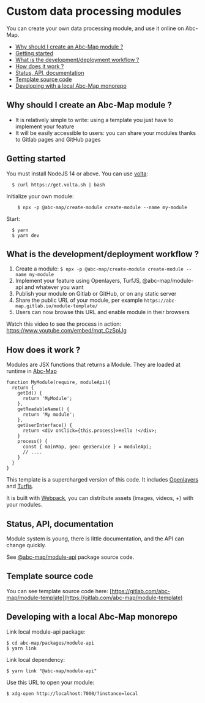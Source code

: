# Custom data processing modules

You can create your own data processing module, and use it online on Abc-Map.

<!-- toc -->

- [Why should I create an Abc-Map module ?](#why-should-i-create-an-abc-map-module-)
- [Getting started](#getting-started)
- [What is the development/deployment workflow ?](#what-is-the-developmentdeployment-workflow-)
- [How does it work ?](#how-does-it-work-)
- [Status, API, documentation](#status-api-documentation)
- [Template source code](#template-source-code)
- [Developing with a local Abc-Map monorepo](#developing-with-a-local-abc-map-monorepo)

<!-- tocstop -->

## Why should I create an Abc-Map module ?

- It is relatively simple to write: using a template you just have to implement your feature
- It will be easily accessible to users: you can share your modules thanks to Gitlab pages and GitHub pages

## Getting started

You must install NodeJS 14 or above. You can use [volta](https://docs.volta.sh/guide/getting-started):

```
  $ curl https://get.volta.sh | bash
```

Initialize your own module:

```
    $ npx -p @abc-map/create-module create-module --name my-module
```

Start:

```
  $ yarn
  $ yarn dev
```

## What is the development/deployment workflow ?

1. Create a module: `$ npx -p @abc-map/create-module create-module --name my-module`
2. Implement your feature using Openlayers, TurfJS, @abc-map/module-api and whatever you want
3. Publish your module on Gitlab or GitHub, or on any static server
4. Share the public URL of your module, per example `https://abc-map.gitlab.io/module-template/`
5. Users can now browse this URL and enable module in their browsers

Watch this video to see the process in action: https://www.youtube.com/embed/mqt_CzSplJg

## How does it work ?

Modules are JSX functions that returns a Module. They are loaded at runtime in [Abc-Map](https://abc-map.fr/)

```
function MyModule(require, moduleApi){
  return {
    getId() {
      return 'MyModule';
    },
    getReadableName() {
      return 'My module';
    },
    getUserInterface() {
      return <div onClick={this.process}>Hello !</div>;
    }
    process() {
      const { mainMap, geo: geoService } = moduleApi;
      // ....
    }
  }
}
```

This template is a supercharged version of this code. It includes [Openlayers](https://openlayers.org/) and [Turfjs](https://turfjs.org/).

It is built with [Webpack](https://webpack.js.org/), you can distribute assets (images, videos, +) with
your modules.

## Status, API, documentation

Module system is young, there is little documentation, and the API can change quickly.

See [@abc-map/module-api](../packages/module-api) package source code.

## Template source code

You can see template source code here: [https://gitlab.com/abc-map/module-template](https://gitlab.com/abc-map/module-template)

## Developing with a local Abc-Map monorepo

Link local module-api package:

    $ cd abc-map/packages/module-api
    $ yarn link

Link local dependency:

    $ yarn link "@abc-map/module-api"

Use this URL to open your module:

    $ xdg-open http://localhost:7000/?instance=local

